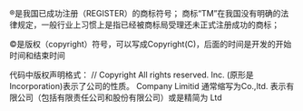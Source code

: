 ®是我国已成功注册（REGISTER）的商标符号；
商标“TM”在我国没有明确的法律规定，一般行业上习惯上是指已经被商标局受理还未正式注册成功的商标；

©是版权（copyright）符号，可以写成Copyright(C)，后面的时间是开发的开始时间和结束时间

代码中版权声明格式：
// Copyright <year> <owner>  All rights reserved.
Inc. (原形是Incorporation)表示了公司的性质。
Company Limitid 通常缩写为Co.,ltd. 表示有限公司（包括有限责任公司和股份有限公司）或是精简为 Ltd